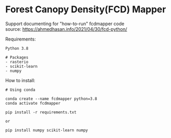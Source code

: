 # Forest Canopy Density(FCD) Mapper

Support documenting for "how-to-run" fcdmapper code  
source: https://ahmedhasan.info/2021/04/30/fcd-python/

Requirements:

    Python 3.8
    
    # Packages
    - rasterio
    - scikit-learn
    - numpy


How to install:

    # Using conda

    conda create --name fcdmapper python=3.8
    conda activate fcdmapper

    pip install -r requirements.txt

    or 

    pip install numpy scikit-learn numpy
